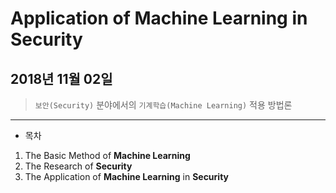 # Application of Machine Learning in Security
## 2018년 11월 02일 

> `보안(Security)` 분야에서의 `기계학습(Machine Learning)` 적용 방법론

---

+ 목차

1. The Basic Method of **Machine Learning**
2. The Research of **Security**
3. The Application of **Machine Learning** in **Security**

